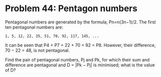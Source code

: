 # Problem 44: Pentagon numbers
Pentagonal numbers are generated by the formula, Pn=n(3n−1)/2. The first ten pentagonal numbers are:

	1, 5, 12, 22, 35, 51, 70, 92, 117, 145, ...

It can be seen that P4 + P7 = 22 + 70 = 92 = P8. However, their difference, 70 − 22 = 48, is not pentagonal.

Find the pair of pentagonal numbers, Pj and Pk, for which their sum and difference are pentagonal and D = |Pk − Pj| is minimised; what is the value of D?
